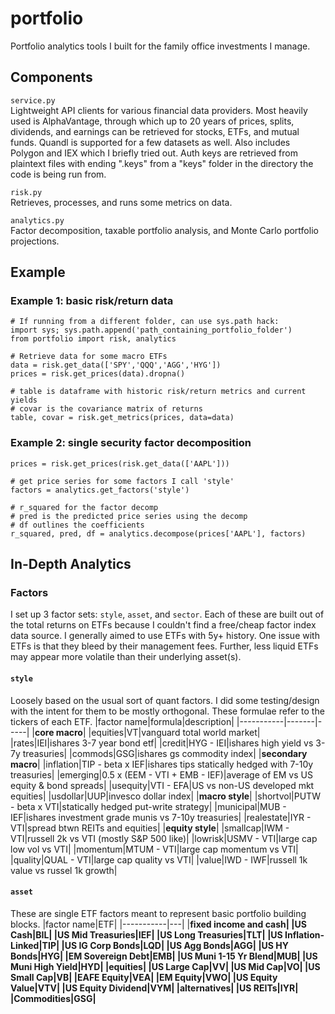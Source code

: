 # portfolio
Portfolio analytics tools I built for the family office investments I manage.

## Components
<code>service.py</code><br>
Lightweight API clients for various financial data providers. Most heavily used is AlphaVantage, through which up to 20 years of prices, splits, dividends, and earnings can be retrieved for stocks, ETFs, and mutual funds. Quandl is supported for a few datasets as well. Also includes Polygon and IEX which I briefly tried out. Auth keys are retrieved from plaintext files with ending ".keys" from a "keys" folder in the directory the code is being run from.

<code>risk.py</code><br>
Retrieves, processes, and runs some metrics on data. 

<code>analytics.py</code><br>
Factor decomposition, taxable portfolio analysis, and Monte Carlo portfolio projections.

## Example
### Example 1: basic risk/return data
```
# If running from a different folder, can use sys.path hack:
import sys; sys.path.append('path_containing_portfolio_folder')
from portfolio import risk, analytics

# Retrieve data for some macro ETFs
data = risk.get_data(['SPY','QQQ','AGG','HYG'])
prices = risk.get_prices(data).dropna()

# table is dataframe with historic risk/return metrics and current yields
# covar is the covariance matrix of returns
table, covar = risk.get_metrics(prices, data=data)
```
### Example 2: single security factor decomposition
```
prices = risk.get_prices(risk.get_data(['AAPL']))

# get price series for some factors I call 'style'
factors = analytics.get_factors('style')

# r_squared for the factor decomp
# pred is the predicted price series using the decomp
# df outlines the coefficients
r_squared, pred, df = analytics.decompose(prices['AAPL'], factors)
```

## In-Depth Analytics
### Factors
I set up 3 factor sets: <code>style</code>, <code>asset</code>, and <code>sector</code>. Each of these are built out of the total returns on ETFs because I couldn't find a free/cheap factor index data source. I generally aimed to use ETFs with 5y+ history. One issue with ETFs is that they bleed by their management fees. Further, less liquid ETFs may appear more volatile than their underlying asset(s). 
#### <code>style</code>
Loosely based on the usual sort of quant factors. I did some testing/design with the intent for them to be mostly orthogonal. These formulae refer to the tickers of each ETF.
|factor name|formula|description|
|-----------|-------|-----|
|<b>core macro</b>|
|equities|VT|vanguard total world market|
|rates|IEI|ishares 3-7 year bond etf|
|credit|HYG - IEI|ishares high yield vs 3-7y treasuries|
|commods|GSG|ishares gs commodity index|
|<b>secondary macro</b>|
|inflation|TIP - beta x IEF|ishares tips statically hedged with 7-10y treasuries|
|emerging|0.5 x (EEM - VTI + EMB - IEF)|average of EM vs US equity & bond spreads|
|usequity|VTI - EFA|US vs non-US developed mkt equities|
|usdollar|UUP|invesco dollar index|
|<b>macro style</b>|
|shortvol|PUTW - beta x VTI|statically hedged put-write strategy|
|municipal|MUB - IEF|ishares investment grade munis vs 7-10y treasuries|
|realestate|IYR - VTI|spread btwn REITs and equities|
|<b>equity style</b>|
|smallcap|IWM - VTI|russell 2k vs VTI (mostly S&P 500 like)|
|lowrisk|USMV - VTI|large cap low vol vs VTI|
|momentum|MTUM - VTI|large cap momentum vs VTI|
|quality|QUAL - VTI|large cap quality vs VTI|
|value|IWD - IWF|russell 1k value vs russel 1k growth| 

#### <code>asset</code>
These are single ETF factors meant to represent basic portfolio building blocks.
|factor name|ETF|
|-----------|---|
|<b>fixed income and cash<b>|
|US Cash|BIL|
|US Mid Treasuries|IEF|
|US Long Treasuries|TLT|
|US Inflation-Linked|TIP|
|US IG Corp Bonds|LQD|
|US Agg Bonds|AGG|
|US HY Bonds|HYG|
|EM Sovereign Debt|EMB|
|US Muni 1-15 Yr Blend|MUB|
|US Muni High Yield|HYD|
|<b>equities</b>|
|US Large Cap|VV|
|US Mid Cap|VO|
|US Small Cap|VB|
|EAFE Equity|VEA|
|EM Equity|VWO|
|US Equity Value|VTV|
|US Equity Dividend|VYM|
|<b>alternatives</b>|
|US REITs|IYR|
|Commodities|GSG|
